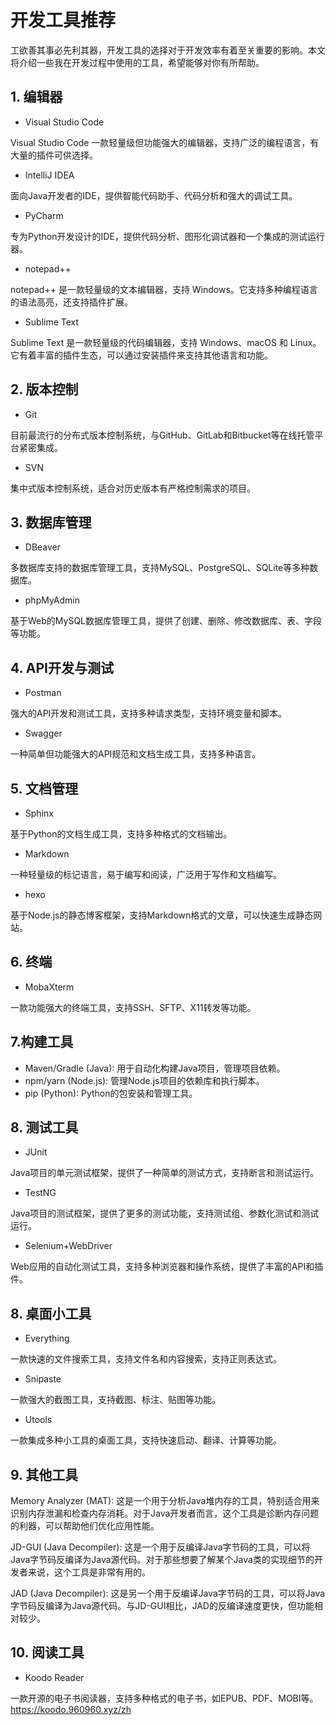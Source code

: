 # 开发工具推荐

工欲善其事必先利其器，开发工具的选择对于开发效率有着至关重要的影响。本文将介绍一些我在开发过程中使用的工具，希望能够对你有所帮助。

## 1. 编辑器

- Visual Studio Code

Visual Studio Code 一款轻量级但功能强大的编辑器，支持广泛的编程语言，有大量的插件可供选择。

- IntelliJ IDEA

面向Java开发者的IDE，提供智能代码助手、代码分析和强大的调试工具。

- PyCharm

专为Python开发设计的IDE，提供代码分析、图形化调试器和一个集成的测试运行器。

- notepad++

notepad++ 是一款轻量级的文本编辑器，支持 Windows。它支持多种编程语言的语法高亮，还支持插件扩展。

- Sublime Text

Sublime Text 是一款轻量级的代码编辑器，支持 Windows、macOS 和 Linux。它有着丰富的插件生态，可以通过安装插件来支持其他语言和功能。

## 2. 版本控制

- Git

目前最流行的分布式版本控制系统，与GitHub、GitLab和Bitbucket等在线托管平台紧密集成。

- SVN

集中式版本控制系统，适合对历史版本有严格控制需求的项目。

## 3. 数据库管理

- DBeaver

多数据库支持的数据库管理工具，支持MySQL、PostgreSQL、SQLite等多种数据库。

- phpMyAdmin

基于Web的MySQL数据库管理工具，提供了创建、删除、修改数据库、表、字段等功能。

## 4. API开发与测试

- Postman

强大的API开发和测试工具，支持多种请求类型，支持环境变量和脚本。

- Swagger

一种简单但功能强大的API规范和文档生成工具，支持多种语言。

## 5. 文档管理

- Sphinx

基于Python的文档生成工具，支持多种格式的文档输出。

- Markdown

一种轻量级的标记语言，易于编写和阅读，广泛用于写作和文档编写。

- hexo

基于Node.js的静态博客框架，支持Markdown格式的文章，可以快速生成静态网站。

## 6. 终端

- MobaXterm

一款功能强大的终端工具，支持SSH、SFTP、X11转发等功能。

## 7.构建工具

- Maven/Gradle (Java): 用于自动化构建Java项目，管理项目依赖。
- npm/yarn (Node.js): 管理Node.js项目的依赖库和执行脚本。
- pip (Python): Python的包安装和管理工具。

## 8. 测试工具

- JUnit

Java项目的单元测试框架，提供了一种简单的测试方式，支持断言和测试运行。

- TestNG

Java项目的测试框架，提供了更多的测试功能，支持测试组、参数化测试和测试运行。

- Selenium+WebDriver

Web应用的自动化测试工具，支持多种浏览器和操作系统，提供了丰富的API和插件。

## 8. 桌面小工具

- Everything

一款快速的文件搜索工具，支持文件名和内容搜索，支持正则表达式。

- Snipaste

一款强大的截图工具，支持截图、标注、贴图等功能。

- Utools

一款集成多种小工具的桌面工具，支持快速启动、翻译、计算等功能。

## 9. 其他工具

Memory Analyzer (MAT): 这是一个用于分析Java堆内存的工具，特别适合用来识别内存泄漏和检查内存消耗。对于Java开发者而言，这个工具是诊断内存问题的利器，可以帮助他们优化应用性能。

JD-GUI (Java Decompiler): 这是一个用于反编译Java字节码的工具，可以将Java字节码反编译为Java源代码。对于那些想要了解某个Java类的实现细节的开发者来说，这个工具是非常有用的。

JAD (Java Decompiler): 这是另一个用于反编译Java字节码的工具，可以将Java字节码反编译为Java源代码。与JD-GUI相比，JAD的反编译速度更快，但功能相对较少。

## 10. 阅读工具

- Koodo Reader

一款开源的电子书阅读器，支持多种格式的电子书，如EPUB、PDF、MOBI等。 <https://koodo.960960.xyz/zh>